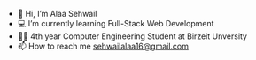 - 👋 Hi, I’m Alaa Sehwail
- 💻 I’m currently learning Full-Stack Web Development
- 👩‍💻 4th year Computer Engineering Student at Birzeit Unversity 
- 📫 How to reach me sehwailalaa16@gmail.com 
